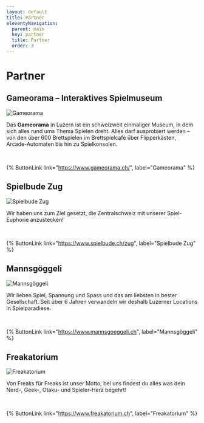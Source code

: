 ```yaml
---
layout: default
title: Partner
eleventyNavigation:
  parent: main
  key: partner
  title: Partner
  order: 3
---
```


# Partner

## Gameorama &ndash; Interaktives Spielmuseum

<div class="partner-logo">
<img src="/partner/Logo_Gameorama.svg" alt="Gameorama"/>
<div>

Das **Gameorama** in Luzern ist ein schweizweit einmaliger Museum, in dem sich alles rund ums Thema Spielen dreht. Alles darf ausprobiert werden – von den über 600 Brettspielen im Brettspielcafé über Flipperkästen, Arcade-Automaten bis hin zu Spielkonsolen.

<br />

{% ButtonLink link="https://www.gameorama.ch/", label="Gameorama" %}

</div>
</div>

## Spielbude Zug

<div class="partner-logo">
<img src="/partner/Logo_Spielbude.jpg" alt="Spielbude Zug"/>
<div>

Wir haben uns zum Ziel gesetzt, die Zentralschweiz mit unserer Spiel-Euphorie anzustecken!

<br />

{% ButtonLink link="https://www.spielbude.ch/zug", label="Spielbude Zug" %}

</div>
</div>

## Mannsgöggeli

<div class="partner-logo">
<img src="/partner/Logo_Mannsgoeggeli.svg" alt="Mannsgöggeli"/>
<div>

Wir lieben Spiel, Spannung und Spass und das am liebsten in bester Gesellschaft. Seit über 6 Jahren verwandeln wir deshalb Luzerner Locations in Spielparadiese.

<br />

{% ButtonLink link="https://www.mannsgoeggeli.ch", label="Mannsgöggeli" %}

</div>
</div>

## Freakatorium

<div class="partner-logo">
<img src="/partner/Logo_Freakatorium.jpg" alt="Freakatorium"/>
<div>

Von Freaks für Freaks ist unser Motto, bei uns findest du alles was dein Nerd-, Geek-, Otaku- und Spieler-Herz begehrt!

<br />

{% ButtonLink link="https://www.freakatorium.ch", label="Freakatorium" %}

</div>
</div>
